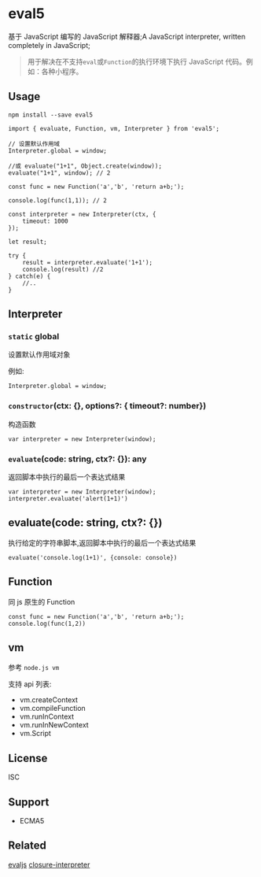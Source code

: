 # eval5

基于 JavaScript 编写的 JavaScript 解释器;A JavaScript interpreter, written completely in JavaScript;

> 用于解决在不支持`eval`或`Function`的执行环境下执行 JavaScript 代码。例如：各种小程序。

## Usage

`npm install --save eval5`

```
import { evaluate, Function, vm, Interpreter } from 'eval5';

// 设置默认作用域
Interpreter.global = window;

//或 evaluate("1+1", Object.create(window));
evaluate("1+1", window); // 2

const func = new Function('a','b', 'return a+b;');

console.log(func(1,1)); // 2

const interpreter = new Interpreter(ctx, {
    timeout: 1000
});

let result;

try {
    result = interpreter.evaluate('1+1');
    console.log(result) //2
} catch(e) {
    //..
}

```

## Interpreter

### `static` global

设置默认作用域对象

例如:

```
Interpreter.global = window;

```

### `constructor`(ctx: {}, options?: { timeout?: number})

构造函数

```
var interpreter = new Interpreter(window);
```

### `evaluate`(code: string, ctx?: {}): any

返回脚本中执行的最后一个表达式结果

```
var interpreter = new Interpreter(window);
interpreter.evaluate('alert(1+1)')
```

## evaluate(code: string, ctx?: {})

执行给定的字符串脚本,返回脚本中执行的最后一个表达式结果

```
evaluate('console.log(1+1)', {console: console})
```

## Function

同 js 原生的 Function

```
const func = new Function('a','b', 'return a+b;');
console.log(func(1,2))
```

## vm

参考 `node.js vm`

支持 api 列表:

-   vm.createContext
-   vm.compileFunction
-   vm.runInContext
-   vm.runInNewContext
-   vm.Script

## License

ISC

## Support

-   ECMA5

## Related

[evaljs][]
[closure-interpreter][]

[evaljs]: https://github.com/marten-de-vries/evaljs
[closure-interpreter]: https://github.com/int3/closure-interpreter
